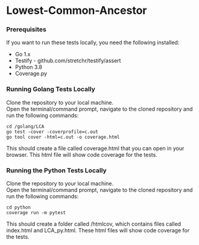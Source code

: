 # Lowest-Common-Ancestor
### Prerequisites
If you want to run these tests locally, you need the following installed:

- Go 1.x
- Testify - github.com/stretchr/testify/assert
- Python 3.8
- Coverage.py

### Running Golang Tests Locally
Clone the repository to your local machine.  
Open the terminal/command prompt, navigate to the cloned repository and run the following commands:
```
cd /golang/LCA
go test -cover -coverprofile=c.out
go tool cover -html=c.out -o coverage.html 
```
This should create a file called coverage.html that you can open in your browser. This html file will show code coverage
for the tests.

### Running the Python Tests Locally
Clone the repository to your local machine.  
Open the terminal/command prompt, navigate to the cloned repository and run the following commands:
```
cd python
coverage run -m pytest
```
This should create a folder called /htmlcov, which contains files called index.html and LCA_py.html. These html files will show 
code coverage for the tests. 
